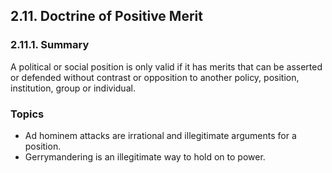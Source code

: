 ## 2.11. Doctrine of Positive Merit

### 2.11.1. Summary
A political or social position is only valid if it has merits that can be asserted or defended without contrast or opposition to another policy, position, institution, group or individual.

### Topics
-  Ad hominem attacks are irrational and illegitimate arguments for a position.
-  Gerrymandering is an illegitimate way to hold on to power.

